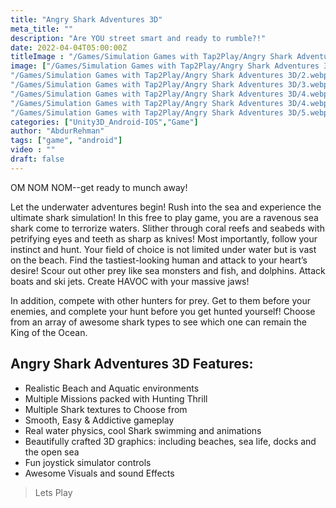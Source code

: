 ```yaml
---
title: "Angry Shark Adventures 3D"
meta_title: ""
description: "Are YOU street smart and ready to rumble?!"
date: 2022-04-04T05:00:00Z
titleImage : "/Games/Simulation Games with Tap2Play/Angry Shark Adventures 3D/1.webp"
image: ["/Games/Simulation Games with Tap2Play/Angry Shark Adventures 3D/1.webp",
"/Games/Simulation Games with Tap2Play/Angry Shark Adventures 3D/2.webp",
"/Games/Simulation Games with Tap2Play/Angry Shark Adventures 3D/3.webp",
"/Games/Simulation Games with Tap2Play/Angry Shark Adventures 3D/4.webp",
"/Games/Simulation Games with Tap2Play/Angry Shark Adventures 3D/4.webp",
"/Games/Simulation Games with Tap2Play/Angry Shark Adventures 3D/5.webp"]
categories: ["Unity3D_Android-IOS","Game"]
author: "AbdurRehman"
tags: ["game", "android"]
video : ""
draft: false
---
```



OM NOM NOM--get ready to munch away!

Let the underwater adventures begin! Rush into the sea and experience the ultimate shark simulation! In this free to play game, you are a ravenous sea shark come to terrorize waters. Slither through coral reefs and seabeds with petrifying eyes and teeth as sharp as knives! Most importantly, follow your instinct and hunt. Your field of choice is not limited under water but is vast on the beach. Find the tastiest-looking human and attack to your heart’s desire! Scour out other prey like sea monsters and fish, and dolphins. Attack boats and ski jets. Create HAVOC with your massive jaws!

In addition, compete with other hunters for prey. Get to them before your enemies, and complete your hunt before you get hunted yourself! Choose from an array of awesome shark types to see which one can remain the King of the Ocean.

## Angry Shark Adventures 3D Features:
- Realistic Beach and Aquatic environments
- Multiple Missions packed with Hunting Thrill
- Multiple Shark textures to Choose from
- Smooth, Easy & Addictive gameplay
- Real water physics, cool Shark swimming and animations
- Beautifully crafted 3D graphics: including beaches, sea life, docks and the open sea
- Fun joystick simulator controls
- Awesome Visuals and sound Effects

> Lets Play
